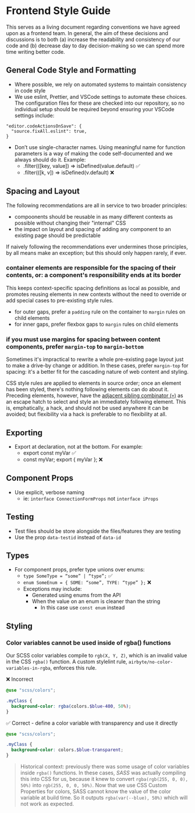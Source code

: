 # Frontend Style Guide

This serves as a living document regarding conventions we have agreed upon as a frontend team. In general, the aim of these decisions and discussions is to both (a) increase the readability and consistency of our code and (b) decrease day to day decision-making so we can spend more time writing better code.

## General Code Style and Formatting

- Where possible, we rely on automated systems to maintain consistency in code style
- We use eslint, Prettier, and VSCode settings to automate these choices. The configuration files for these are checked into our repository, so no individual setup should be required beyond ensuring your VSCode settings include:

```
"editor.codeActionsOnSave": {
  "source.fixAll.eslint": true,
}
```

- Don’t use single-character names. Using meaningful name for function parameters is a way of making the code self-documented and we always should do it. Example:
  - .filter(([key, value]) => isDefined(value.default) ✅
  - .filter(([k, v]) => isDefined(v.default) ❌

## Spacing and Layout
The following recommendations are all in service to two broader principles:
- compoonents should be reusable in as many different contexts as possible without changing their "internal" CSS
- the impact on layout and spacing of adding any component to an existing page should be predictable

If naively following the recommendations ever undermines those principles, by all means
make an exception; but this should only happen rarely, if ever.

### container elements are responsible for the spacing of their contents, or: a component's responsibility ends at its border
This keeps context-specific spacing definitions as local as possible, and promotes reusing
elements in new contexts without the need to override or add special cases to pre-existing
style rules.

- for outer gaps, prefer a `padding` rule on the container to `margin` rules on child elements
- for inner gaps, prefer flexbox gaps to `margin` rules on child elements

### if you must use margins for spacing between content components, prefer `margin-top` to `margin-bottom`
Sometimes it's impractical to rewrite a whole pre-existing page layout just to make a
drive-by change or addition. In these cases, prefer `margin-top` for spacing: it's a
better fit for the cascading nature of web content and styling.

CSS style rules are applied to elements in source order; once an element has been styled,
there's nothing following elements can do about it. Preceding elements, however, have the
[adjacent sibling combinator (`+`)](https://developer.mozilla.org/en-US/docs/Web/CSS/Adjacent_sibling_combinator) as an
escape hatch to select and style an immediately following element. This is, emphatically,
a hack, and should not be used anywhere it can be avoided; but flexibility via a hack is
preferable to no flexibility at all.

## Exporting

- Export at declaration, not at the bottom. For example:
  - export const myVar ✅
  - const myVar; export { myVar }; ❌

## Component Props

- Use explicit, verbose naming
  - ie: `interface ConnectionFormProps` not `interface iProps`

## Testing

- Test files should be store alongside the files/features they are testing
- Use the prop `data-testid` instead of `data-id`

## Types

- For component props, prefer type unions over enums:
  - `type SomeType = “some” | “type”;` ✅
  - `enum SomeEnum = { SOME: “some”, TYPE: “type” };` ❌
  - Exceptions may include:
    - Generated using enums from the API
    - When the value on an enum is cleaner than the string
      - In this case use `const enum` instead

## Styling

### Color variables cannot be used inside of rgba() functions

Our SCSS color variables compile to `rgb(X, Y, Z)`, which is an invalid value in the CSS `rgba()` function. A custom stylelint rule, `airbyte/no-color-variables-in-rgba`, enforces this rule.

❌ Incorrect

```scss
@use "scss/colors";

.myClass {
  background-color: rgba(colors.$blue-400, 50%);
}
```

✅ Correct - define a color variable with transparency and use it directly

```scss
@use "scss/colors";

.myClass {
  background-color: colors.$blue-transparent;
}
```

> Historical context: previously there was some usage of color variables inside `rgba()` functions. In these cases, _SASS_ was actually compiling this into CSS for us, because it knew to convert `rgba(rgb(255, 0, 0), 50%)` into `rgb(255, 0, 0, 50%)`. Now that we use CSS Custom Properties for colors, SASS cannot know the value of the color variable at build time. So it outputs `rgba(var(--blue), 50%)` which will not work as expected.
